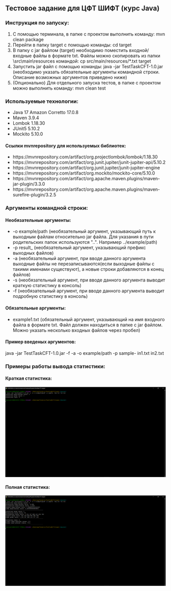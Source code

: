 <h2>Тестовое задание для ЦФТ ШИФТ (курс Java)</h2>

<h3>Инструкция по запуску:</h3>
<ol>
<li>С помощью терминала, в папке с проектом выполнить команду: mvn clean package </li>
<li>Перейти в папку target с помощью команды: cd target</li>
<li>В папку с jar файлом (target) необходимо поместить входной/входные файлы в формате txt. Файлы можно скопировать из папки \src\main\resources командой: cp src/main/resources/*.txt target</li>
<li>Запустить jar файл с помощью команды: java -jar TestTaskCFT-1.0.jar (необходимо указать обязательные аргументы командной строки. Описание возможных аргументов приведено ниже)</li>
<li>(Опционально) Для отдельного запуска тестов, в папке с проектом можно выполнить команду: mvn clean test</li>
</ol>

<h3>Используемые технологии:</h3>
<ul>
<li>Java 17 Amazon Corretto 17.0.8</li>
<li>Maven 3.9.4</li>
<li>Lombok 1.18.30</li>
<li>JUnit5 5.10.2</li>
<li>Mockito 5.10.0</li>
</ul>

<h4>Ссылки mvnrepository для используемых библиотек:</h4>
<ul>
<li>https://mvnrepository.com/artifact/org.projectlombok/lombok/1.18.30</li>
<li>https://mvnrepository.com/artifact/org.junit.jupiter/junit-jupiter-api/5.10.2</li>
<li>https://mvnrepository.com/artifact/org.junit.jupiter/junit-jupiter-engine</li>
<li>https://mvnrepository.com/artifact/org.mockito/mockito-core/5.10.0</li>
<li>https://mvnrepository.com/artifact/org.apache.maven.plugins/maven-jar-plugin/3.3.0</li>
<li>https://mvnrepository.com/artifact/org.apache.maven.plugins/maven-surefire-plugin/3.2.5</li>
</ul>

<h3>Аргументы командной строки:</h3>
<h4>Необязательные аргументы:</h4>
<ul>
<li>-o example/path (необязательный аргумент, указывающий путь к выходным файлам относительно jar файла.
Для указания в пути родительских папок используются "..". Например ../example/path)</li>
<li>-p result_ (необязательный аргумент, указывающий префикс выходных файлов)</li>
<li>-a (необязательный аргумент, при вводе данного аргумента выходные файлы не перезаписываются(если
выходные файлы с такими именами существуют), а новые строки добавляются в конец файлов)</li>
<li>-s (необязательный аргумент, при вводе данного аргумента выводит краткую статистику в консоль)</li>
<li>-f (необязательный аргумент, при вводе данного аргумента выводит подробную статистику в консоль)</li>
</ul>

<h4>Обязательные аргументы:</h4>
<ul>
<li>example1.txt (обязательный аргумент, указывающий на имя входного файла в формате txt. Файл должен находиться в папке с jar файлом. Можно указать несколько входных файлов через пробел)</li>
</ul>

<h4>Пример введеных аргументов:</h4>
<p>java -jar TestTaskCFT-1.0.jar -f -a -o example/path -p sample- in1.txt in2.txt</p>

<h3>Примеры работы вывода статистики:</h3>
<h4>Краткая статистика:</h4>
<img src="prev_img/statistics_output.png"/>
<h4>Полная статистика:</h4>
<img src="prev_img/full_statistics_output.png"/>
